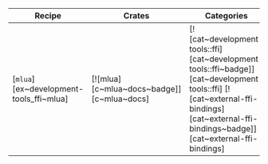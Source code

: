 | Recipe | Crates | Categories |
|--------|--------|------------|
| [`mlua`][ex~development-tools_ffi~mlua] | [![mlua][c~mlua~docs~badge]][c~mlua~docs] | [![cat~development-tools::ffi][cat~development-tools::ffi~badge]][cat~development-tools::ffi] [![cat~external-ffi-bindings][cat~external-ffi-bindings~badge]][cat~external-ffi-bindings] |
